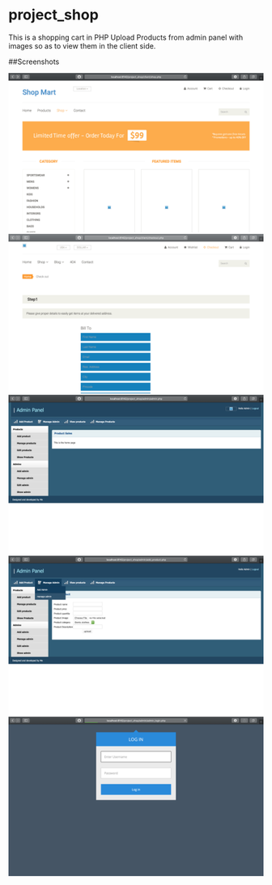# project_shop
This is a shopping cart in PHP
Upload Products from admin panel with images so as to view them in the client side.

##Screenshots

![](xtra/1.png)
![](xtra/2.png)
![](xtra/3.png)
![](xtra/4.png)
![](xtra/5.png)
